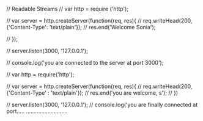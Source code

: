 // Readable Streams
// var http = require ('http');

// var server = http.createServer(function(req, res){
//     req.writeHead(200, {'Content-Type': 'text/plain'});
//     res.end('Welcome Sonia');

// });

// server.listen(3000, '127.0.0.1');

// console.log('you are connected to the server at port 3000');





// var http = require('http');

// var server = http.createServer(function(req, res){
//     req.writeHead(200, {'Content-Type' : 'text/plain'});
//     res.end('you are welcome, s');
// })

// server.listen(3000, '127.0.0.1');
// console.log('you are finally connected at port.....
...........................































